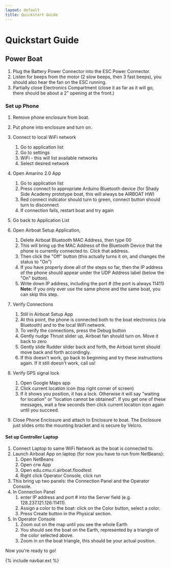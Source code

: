```yaml
---
layout: default
title: Quickstart Guide
---
```


# Quickstart Guide

## Power Boat
1. Plug the Battery Power Connector into the ESC Power Connector.
1. Listen for beeps from the motor (2 slow beeps, then 3 fast beeps), you should also hear the fan on the ESC running.
1. Partially close Electronics Compartment (close it as far as it will go, there should be about a 2” opening at the front.)

### Set up Phone
1. Remove phone enclosure from boat.
1. Put phone into enclosure and turn on.
1. Connect to local WiFi network
    1. Go to application list
    1. Go to settings
    1. WiFi - this will list available networks
    1. Select desired network
 
1. Open Amarino 2.0 App
    1. Go to application list
    1. Press connect to appropriate Arduino Bluetooth device (for Shady Side Academy prototype boat, this will always be AIRBOAT HW)   
    1. Red connect indicator should turn to green, connect button should turn to disconnect
    1. If connection fails, restart boat and try again
1. Go back to Application List
1. Open Airboat Setup Application, 
    1. Delete Airboat Bluetooth MAC Address, then type 00
    1. This will bring up the MAC Address of the Bluetooth Device that the phone is currently connected to.  Click that address.
    1. Then click the "Off" button (this actually turns it on, and changes the status to "On")
    1. If you have properly done all of the steps so far, then the IP address of the phone should appear under the UDP Address label (below the "On" button).
    1. Write down IP address, including the port # (the port is always 11411)
       **Note:** if you only ever use the same phone and the same boat, you can skip this step.
1. Verify Connections
    1. Still in Airboat Setup App
    1. At this point, the phone is connected both to the boat electronics (via Bluetooth) and to the local WiFi network.
    1. To verify the connections, press the Debug button
    1. Gently nudge Thrust slider up, Airboat fan should turn on.  Move it back to zero
    1. Gently slide Rudder slider back and forth, the Airboat turret should move back and forth accordingly.
    1. If this doesn't work, go back to beginning and try these instructions again.  If it still doesn't work, call us!
1. Verify GPS signal lock
    1. Open Google Maps app
    1. Click current location icon (top right corner of screen)
    1. If it shows you position, it has a lock.  Otherwise it will say "waiting for location" or "location cannot be obtained".  If you get one of these messages, wait a few seconds then click current location icon again until you succeed.
1. Close Phone Enclosure and attach to Enclosure to boat. The Enclosure just slides onto the mounting bracket and is secure by Velcro.

#### Set up Controller Laptop
1. Connect Laptop to same WiFi Network as the boat is connected to.
1. Launch Airboat App on laptop (for now you have to run from NetBeans):
    1. Open NetBeans
    1. Open crw App
    1. Open edu.cmu.ri.airboat.floodtest
    1. Right click Operator Console, click run
1. This bring up two panels: the Connection Panel and the Operator Console.
1. In Connection Panel
    1. enter IP address and port # into the Server field (e.g. 128.237.121.126:11411).
    1. Assign a color to the boat: click on the Color button, select a color.
    1. Press Create button in the Physical section.
1. In Operator Console
    1. Zoom out on the map until you see the whole Earth
    1. You should see the boat on the Earth, represented by a triangle of the color selected above.
    1. Zoom in on the boat triangle, this should be your actual position.

Now you're ready to go!

{% include navbar.ext %}
